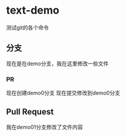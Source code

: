 # text-demo
测试git的各个命令

## 分支
现在是在demo分支，我在这里修改一些文件

### PR
现在创建demo0分支
现在提交修改到demo0分支

## Pull Request
我在demo01分支修改了文件内容

